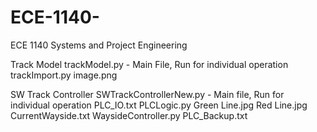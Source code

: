# ECE-1140-
ECE 1140 Systems and Project Engineering

Track Model 
  trackModel.py - Main File, Run for individual operation
  trackImport.py
  image.png
  
SW Track Controller
  SWTrackControllerNew.py - Main file, Run for individual operation
  PLC_IO.txt
  PLCLogic.py
  Green Line.jpg
  Red Line.jpg
  CurrentWayside.txt
  WaysideController.py
  PLC_Backup.txt
  
